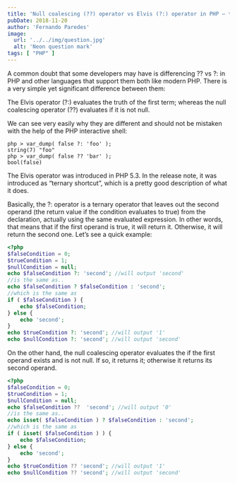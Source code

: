 ```yaml
---
title: 'Null coalescing (??) operator vs Elvis (?:) operator in PHP – they are different!'
pubDate: 2018-11-20
author: 'Fernando Paredes'
image:
  url: '../../img/question.jpg'
  alt: 'Neon question mark'
tags: [ "PHP" ]
---
```


A common doubt that some developers may have is differencing ?? vs ?: in PHP and other languages that support them both
like modern PHP. There is a very simple yet significant difference between them:

The Elvis operator (?:) evaluates the truth of the first term; whereas the null coalescing operator (??) evaluates if
it is not null.

We can see very easily why they are different and should not be mistaken with the help of the PHP interactive shell:

```shell
php > var_dump( false ?: 'foo' );
string(7) "foo"
php > var_dump( false ?? 'bar' );
bool(false)
```

The Elvis operator was introduced in PHP 5.3. In the release note, it was introduced as “ternary shortcut”, which is a
pretty good description of what it does.

Basically, the ?: operator is a ternary operator that leaves out the second operand (the return value if the condition
evaluates to true) from the declaration, actually using the same evaluated expression. In other words, that means that
if the first operand is true, it will return it. Otherwise, it will return the second one. Let’s see a quick example:

```php
<?php
$falseCondition = 0;
$trueCondition = 1;
$nullCondition = null;
echo $falseCondition ?: 'second'; //will output 'second'
//is the same as..
echo $falseCondition ? $falseCondition : 'second';
//which is the same as
if ( $falseCondition ) {
    echo $falseCondition;
} else {
    echo 'second';
}
echo $trueCondition ?: 'second'; //will output '1'
echo $nullCondition ?: 'second'; //will output 'second'
```

On the other hand, the null coalescing operator evaluates the if the first operand exists and is not null. If so, it
returns it; otherwise it returns its second operand.

```php
<?php
$falseCondition = 0;
$trueCondition = 1;
$nullCondition = null;
echo $falseCondition ??  'second'; //will output '0'
//is the same as..
echo isset( $falseCondition ) ? $falseCondition : 'second';
//which is the same as
if ( isset( $falseCondition ) ) {
    echo $falseCondition;
} else {
    echo 'second';
}
echo $trueCondition ?? 'second'; //will output '1'
echo $nullCondition ?? 'second'; //will output 'second'
```
